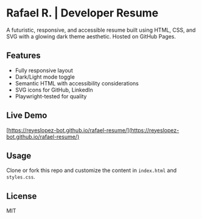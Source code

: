 # Rafael R. | Developer Resume

A futuristic, responsive, and accessible resume built using HTML, CSS, and SVG with a glowing dark theme aesthetic. Hosted on GitHub Pages.

## Features
- Fully responsive layout
- Dark/Light mode toggle
- Semantic HTML with accessibility considerations
- SVG icons for GitHub, LinkedIn
- Playwright-tested for quality

## Live Demo
[https://reyeslopez-bot.github.io/rafael-resume/](https://reyeslopez-bot.github.io/rafael-resume/)

## Usage
Clone or fork this repo and customize the content in `index.html` and `styles.css`.

## License
MIT

